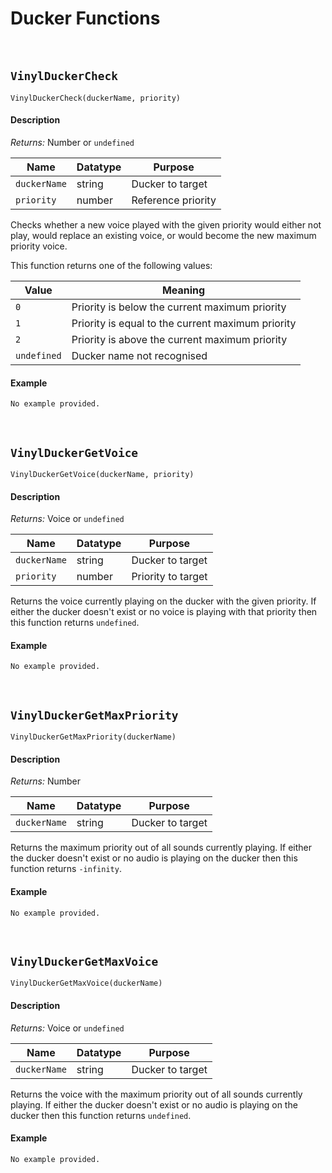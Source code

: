 # Ducker Functions

&nbsp;

## `VinylDuckerCheck`

`VinylDuckerCheck(duckerName, priority)`

<!-- tabs:start -->

#### **Description**

*Returns:* Number or `undefined`

|Name        |Datatype|Purpose                                      |
|------------|--------|---------------------------------------------|
|`duckerName`|string  |Ducker to target                             |
|`priority`  |number  |Reference priority                           |

Checks whether a new voice played with the given priority would either not play, would replace an existing voice, or would become the new maximum priority voice.

This function returns one of the following values:

|Value      |Meaning                                          |
|-----------|-------------------------------------------------|
|`0`        |Priority is below the current maximum priority   |
|`1`        |Priority is equal to the current maximum priority|
|`2`        |Priority is above the current maximum priority   |
|`undefined`|Ducker name not recognised                       |

#### **Example**

```gml
No example provided.
```

<!-- tabs:end -->

&nbsp;

## `VinylDuckerGetVoice`

`VinylDuckerGetVoice(duckerName, priority)`

<!-- tabs:start -->

#### **Description**

*Returns:* Voice or `undefined`

|Name        |Datatype|Purpose                                      |
|------------|--------|---------------------------------------------|
|`duckerName`|string  |Ducker to target                             |
|`priority`  |number  |Priority to target                           |

Returns the voice currently playing on the ducker with the given priority. If either the ducker doesn't exist or no voice is playing with that priority then this function returns `undefined`.

#### **Example**

```gml
No example provided.
```

<!-- tabs:end -->

&nbsp;

## `VinylDuckerGetMaxPriority`

`VinylDuckerGetMaxPriority(duckerName)`

<!-- tabs:start -->

#### **Description**

*Returns:* Number

|Name        |Datatype|Purpose                                      |
|------------|--------|---------------------------------------------|
|`duckerName`|string  |Ducker to target                             |

Returns the maximum priority out of all sounds currently playing. If either the ducker doesn't exist or no audio is playing on the ducker then this function returns `-infinity`.

#### **Example**

```gml
No example provided.
```

<!-- tabs:end -->

&nbsp;

## `VinylDuckerGetMaxVoice`

`VinylDuckerGetMaxVoice(duckerName)`

<!-- tabs:start -->

#### **Description**

*Returns:* Voice or `undefined`

|Name        |Datatype|Purpose                                      |
|------------|--------|---------------------------------------------|
|`duckerName`|string  |Ducker to target                             |

Returns the voice with the maximum priority out of all sounds currently playing. If either the ducker doesn't exist or no audio is playing on the ducker then this function returns `undefined`.

#### **Example**

```gml
No example provided.
```

<!-- tabs:end -->